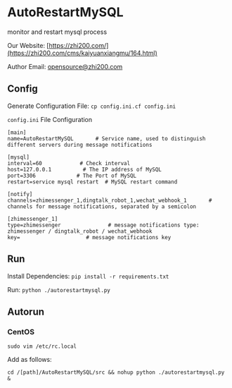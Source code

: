 # AutoRestartMySQL

monitor and restart mysql process

Our Website: [https://zhi200.com/](https://zhi200.com/cms/kaiyuanxiangmu/164.html)

Author Email: [opensource@zhi200.com](mailto:opensource@zhi200.com)

## Config

Generate Configuration File: `cp config.ini.cf config.ini`

`config.ini` File Configuration

```
[main]
name=AutoRestartMySQL       # Service name, used to distinguish different servers during message notifications

[mysql]
interval=60            # Check interval
host=127.0.0.1          # The IP address of MySQL
port=3306             # The Port of MySQL
restart=service mysql restart  # MySQL restart command

[notify]
channels=zhimessenger_1,dingtalk_robot_1,wechat_webhook_1       # channels for message notifications, separated by a semicolon

[zhimessenger_1]
type=zhimessenger               # message notifications type: zhimessenger / dingtalk_robot / wechat_webhook
key=                     # message notifications key
```

## Run

Install Dependencies: `pip install -r requirements.txt`

Run: `python ./autorestartmysql.py`

## Autorun

### CentOS

`sudo vim /etc/rc.local `

Add as follows:

`cd /[path]/AutoRestartMySQL/src && nohup python ./autorestartmysql.py &`

